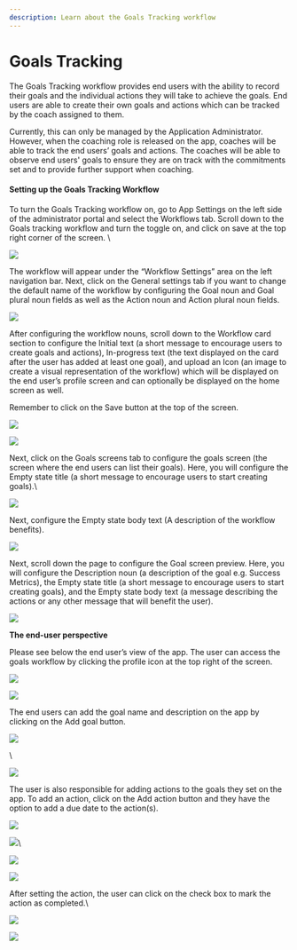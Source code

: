 ```yaml
---
description: Learn about the Goals Tracking workflow
---
```


# Goals Tracking

The Goals Tracking workflow provides end users with the ability to record their goals and the individual actions they will take to achieve the goals. End users are able to create their own goals and actions which can be tracked by the coach assigned to them.&#x20;



Currently, this can only be managed by the Application Administrator. However, when the coaching role is released on the app, coaches will be able to track the end users’ goals and actions. The coaches will be able to observe end users' goals to ensure they are on track with the commitments set and to provide further support when coaching.

#### Setting up the Goals Tracking Workflow &#x20;

To turn the Goals Tracking workflow on, go to App Settings on the left side of the administrator portal and select the Workflows tab. Scroll down to the Goals tracking workflow and turn the toggle on, and click on save at the top right corner of the screen. \


![](https://lh7-us.googleusercontent.com/8MciElmVNXFpv1KfnOG06HTek4SBPdO7eooQ5nWQfW4IkgfpTu83cEa8uRjSQJWfw6Qo\_2y627zEbimeoTTWhOursmqnTBb1k3UqNbDuANmSkrGjOcsezZmLIRiVB-TLCgbqsVeBqJ1ReIfHXs-snpM)



The workflow will appear under the  “Workflow Settings” area on the left navigation bar. Next, click on the General settings tab if you want to change the default name of the workflow by configuring the Goal noun and Goal plural noun fields as well as the Action noun and Action plural noun fields.



![](https://lh7-us.googleusercontent.com/\_kb-4GiuTOTwdw2nGKL3dHeoEv17EK9wlgYYPHYQi8tyeTr-Ye9VO\_PtPgKBy83xQUWOXeTviogjkho0y2cElHBHBh4aISFh2q6JDu-JBKmKDS\_kqYns3F-uxtvI-GFZxgnf9JHK0GM-BRlp4HyvlRU)



After configuring the workflow nouns, scroll down to the Workflow card section to configure the Initial text (a short message to encourage users to create goals and actions), In-progress text (the text displayed on the card after the user has added at least one goal), and upload an Icon (an image to create a visual representation of the workflow) which will be displayed on the end user’s profile screen and can optionally be displayed on the home screen as well.&#x20;

Remember to click on the Save button at the top of the screen.



![](https://lh7-us.googleusercontent.com/Mnwk9JwZ2mls9Y-uS4E\_hNZU4ER06vdHfCmrcsOmcAKQx\_PF4uPinRsN37ZXbdoAoe2VYx6kU-PkVIs-nkT7bBWhjDGDopC8VfjXVycLTdGxMqRh5Ssci5DuGHyZLzVwVBu-7UwNJsqLMcmW20cU1S4)

![](https://lh7-us.googleusercontent.com/O0djTp8W3O1ZsBx6AUM5KnPdilrLnWaSRaKaaI4Iv6w5lCboVDNvuHrmN8By\_2WSvkKG-1GYhmplvRDEj69Y83mvGBsJx50LJqPje9WtFPoR\_sTHtxW6o2wrt7c58ZHaCvk3Z0XJrSXWKbHlZHmBp2E)



Next, click on the Goals screens tab to configure the goals screen (the screen where the end users can list their goals). Here, you will configure the Empty state title (a short message to encourage users to start creating goals).\


![](https://lh7-us.googleusercontent.com/n7m97amFThAlvBwb2gGp\_P5kDyMFxg6OGN-S7eXO44upfMj-RjEdfjJkm55dkMpiYxtJQekxNkwd1g24hvpu3M-2wvyrtqlJ1kc\_M67oZWkclmDv0uExjdQxb5Lt8OWJGNqqVoOW88XA5HzoWk8VACI)



Next, configure the Empty state body text (A description of the workflow benefits).

![](https://lh7-us.googleusercontent.com/qmCqtUz4JNlCxoNsTkaAGlr2oPrph5nYlpqJp-L2uFhdZ7rqTgB3nQJNJ-tzU3nUVQPPO3cGvj7uPoINAjy19dux\_Ra6h\_pthA9UtjB9S2bzIqjCNWlkhBj4UxB6TPugMf63vY0CSt-3B5C6Tw2LYAs)



Next, scroll down the page to configure the Goal screen preview. Here, you will configure the Description noun (a description of the goal e.g. Success Metrics), the Empty state title (a short message to encourage users to start creating goals), and the Empty state body text (a message describing the actions or any other message that will benefit the user).&#x20;



![](https://lh7-us.googleusercontent.com/u5GFjAuoRF77cZnE6UfiJEYUUL2KHVRsRfiLU8i6oSbauJX-INEylAGoyXDbGwc\_TEbkoE1-MbDzilQLcTZrJSKt-0nCpcnhx6i4rAXtLy4qv\_33vYBpXvz8kD1YhpCGsN2Wb9mabONs4hWFo3kr6z8)



**The end-user perspective**

Please see below the end user’s view of the app. The user can access the goals workflow by clicking the profile icon at the top right of the screen.



![](https://lh7-us.googleusercontent.com/7WdjMumHEAT\_xr3cPaYhbW9ORHTqLbSUCvGnzFSWXy4Cn0EIEeXC5-THuQ-CxGrQIglDDUSzFbMZkULB\_UgXPCw41TTfsNGgePCM3Ux2pMJfT6u6RhWmhyMS-PTKZZ2pBQY9drV1E-jA57g7zNhveTE)



![](https://lh7-us.googleusercontent.com/TbzeEQYJPHDVPjzJ2KBjeKK2Hai1rmDdt\_M73-3LUsMRMbBIvifJtbHdP7GZzZgt6YaQ3RBOXaC0piO-qW1TCIV2tc1O7lstDWiIDuMnAPT-8sbO6zyOk0Y\_mCaH93WsO1Ezke8wgzZ47YXewlE6k9I)



The end users can add the goal name and description on the app by clicking on the Add goal button.



![](https://lh7-us.googleusercontent.com/YcLrpNqx5dY8p6p7ot4ZPE3oaC0LJm9qMI9kFxVsjLT1\_uxP17fkjwYAAk-aXgFr0hUMSawXIdHxooh8L4iGkZzZrHYGRfufcWa6Rca3moFZpjD6VVFwYGz\_t9nluLR7yojy1RzLkytgkxqW2PfLGkI)

\


![](https://lh7-us.googleusercontent.com/BwuRg194rgqiH-QpeVRcWFXTrguaKjBfrq1GxqOJyANP0hpxMim4ALYLNIJn\_JaxlSceuX8DM\_kXAOVN-ngiY3wHJfe8fXMzJ5pdxlDAmQA6NUhUKfzgObYpaVdAIRU9IlBeaiWoU\_vi0T0rBPCaCpg)



The user is also responsible for adding actions to the goals they set on the app. To add an action, click on the Add action button and they have the option to add a due date to the action(s).&#x20;



![](https://lh7-us.googleusercontent.com/NfcEifOOD6t4jdUM-RuGhmUbyoC4r3EvmlIABsmqlKtH1JZcLe4wBCTRuZ2y-Z0-8TalQo6jNNlq\_ozqtGzY0xOqJ1okTDxxWP1ME68vI7Bz2kwJ77SE2Drn7-r0O3mba3eZbMU1kARogENFU0E1-GQ)



![](https://lh7-us.googleusercontent.com/eVvhMiyv-y7H27mo9BDoIgv2GDAVES5TvW9evaRHGLv-OkldcMXeSLRDorO5OonmkuSn61zJNtZgg58ojDfJw6YGUJh5a0FhtE39y0wc5fWOwqYJbaqP8X-Eszf-FeTZKWubxIDuhtjCeZGxWTrCCGQ)\


![](https://lh7-us.googleusercontent.com/Xp6Ftc8oeKP1R-lEThQaY0dK5K5TmVJ99\_V00IePG44Xcsle44VybeQ2xAAoNd83mVYdhxNAHPDInQnl0n4-qVkwFLRm3PGqKZeAblyS9NQH2zlRy4IYEXINYVXNCsjMrjq-OSeuKPe6mo0K1EbWhx4)



![](https://lh7-us.googleusercontent.com/6LKVMNeH24C7Opg2BTBwmStkhQk9Ky1WJlWZcFJryerNuUCQZ\_b\_PjCGYrg0rMYH57wp0pfDQFqsIsCey8HfTeBhOJp0fGeU7B8j4Tm9\_2ARPm155wQCkUWoANkmZq57uMnGQz-jRvE3hFNi8AMXGFw)



After setting the action, the user can click on the check box to mark the action as completed.\


![](https://lh7-us.googleusercontent.com/5f3MM6rO2EaEgka110TFrrAwhJoNWE\_HZyqslqF1yimpeERZ56wFtc4JNZySrPwcVAogksvPuUPS-mLVHPu81leSKpW2rYb5AuHVXmd\_2CyXXr-qcERGxUpqb0wCR0IlGUy5-Q7JlMDwDbsZBwHuM6o)



![](https://lh7-us.googleusercontent.com/fipEwK7w6esSB9Ir08BV8ruaVhiqlFDPhnZ5OpiuFkOG9G0LwaElJ0OiWMafi8s992SbVn0vB8CSVQ18hlXSUl2NedZmUC\_0HrGPhQdkq1TJB9BoxUyv0cmjxK2oSIA-9VnbRfwguS2GvCRQntVKYAQ)

